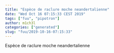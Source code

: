 ```yaml
---
title: "Espèce de raclure moche neandertalienne"
date: "Wed Oct 16 07:15:33 CEST 2019"
tags: ["fuu", "pipotron"]
author: m1ch3l
categories: ["generated"]
slug: "fuu/2019-10-16-07:15:33"
---
```


Espèce de raclure moche neandertalienne
